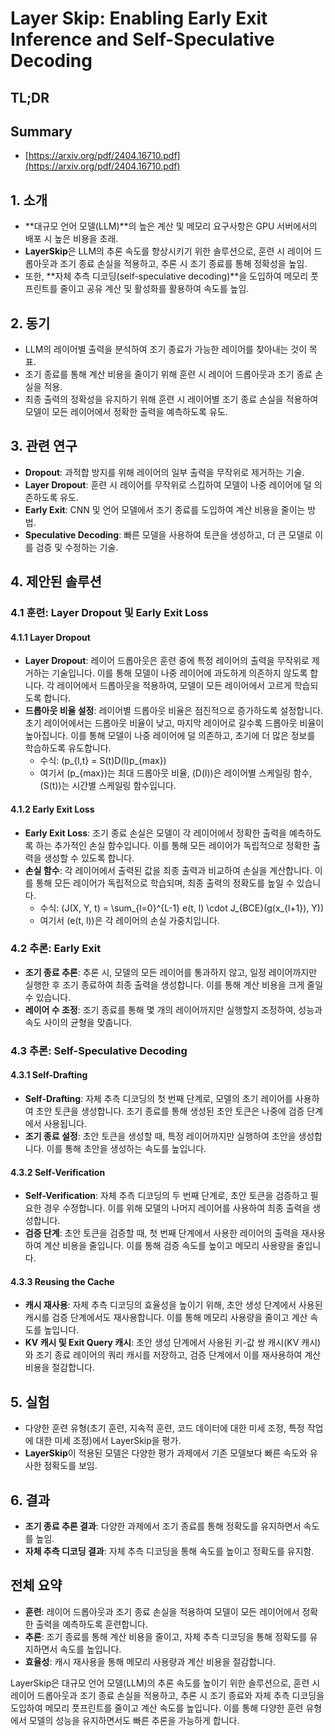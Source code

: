 # Layer Skip: Enabling Early Exit Inference and Self-Speculative Decoding
## TL;DR
## Summary
- [https://arxiv.org/pdf/2404.16710.pdf](https://arxiv.org/pdf/2404.16710.pdf)


## 1. 소개
- **대규모 언어 모델(LLM)**의 높은 계산 및 메모리 요구사항은 GPU 서버에서의 배포 시 높은 비용을 초래.
- **LayerSkip**은 LLM의 추론 속도를 향상시키기 위한 솔루션으로, 훈련 시 레이어 드롭아웃과 조기 종료 손실을 적용하고, 추론 시 조기 종료를 통해 정확성을 높임.
- 또한, **자체 추측 디코딩(self-speculative decoding)**을 도입하여 메모리 풋프린트를 줄이고 공유 계산 및 활성화를 활용하여 속도를 높임.

## 2. 동기
- LLM의 레이어별 출력을 분석하여 조기 종료가 가능한 레이어를 찾아내는 것이 목표.
- 조기 종료를 통해 계산 비용을 줄이기 위해 훈련 시 레이어 드롭아웃과 조기 종료 손실을 적용.
- 최종 출력의 정확성을 유지하기 위해 훈련 시 레이어별 조기 종료 손실을 적용하여 모델이 모든 레이어에서 정확한 출력을 예측하도록 유도.

## 3. 관련 연구
- **Dropout**: 과적합 방지를 위해 레이어의 일부 출력을 무작위로 제거하는 기술.
- **Layer Dropout**: 훈련 시 레이어를 무작위로 스킵하여 모델이 나중 레이어에 덜 의존하도록 유도.
- **Early Exit**: CNN 및 언어 모델에서 조기 종료를 도입하여 계산 비용을 줄이는 방법.
- **Speculative Decoding**: 빠른 모델을 사용하여 토큰을 생성하고, 더 큰 모델로 이를 검증 및 수정하는 기술.

## 4. 제안된 솔루션
### 4.1 훈련: Layer Dropout 및 Early Exit Loss
#### 4.1.1 Layer Dropout
- **Layer Dropout**: 레이어 드롭아웃은 훈련 중에 특정 레이어의 출력을 무작위로 제거하는 기술입니다. 이를 통해 모델이 나중 레이어에 과도하게 의존하지 않도록 합니다. 각 레이어에서 드롭아웃을 적용하여, 모델이 모든 레이어에서 고르게 학습되도록 합니다.
- **드롭아웃 비율 설정**: 레이어별 드롭아웃 비율은 점진적으로 증가하도록 설정합니다. 초기 레이어에서는 드롭아웃 비율이 낮고, 마지막 레이어로 갈수록 드롭아웃 비율이 높아집니다. 이를 통해 모델이 나중 레이어에 덜 의존하고, 초기에 더 많은 정보를 학습하도록 유도합니다.
  - 수식: \(p_{l,t} = S(t)D(l)p_{max}\)
  - 여기서 \(p_{max}\)는 최대 드롭아웃 비율, \(D(l)\)은 레이어별 스케일링 함수, \(S(t)\)는 시간별 스케일링 함수입니다.

#### 4.1.2 Early Exit Loss
- **Early Exit Loss**: 조기 종료 손실은 모델이 각 레이어에서 정확한 출력을 예측하도록 하는 추가적인 손실 함수입니다. 이를 통해 모든 레이어가 독립적으로 정확한 출력을 생성할 수 있도록 합니다.
- **손실 함수**: 각 레이어에서 출력된 값을 최종 출력과 비교하여 손실을 계산합니다. 이를 통해 모든 레이어가 독립적으로 학습되며, 최종 출력의 정확도를 높일 수 있습니다.
  - 수식: \(J(X, Y, t) = \sum_{l=0}^{L-1} e(t, l) \cdot J_{BCE}(g(x_{l+1}), Y)\)
  - 여기서 \(e(t, l)\)은 각 레이어의 손실 가중치입니다.

### 4.2 추론: Early Exit
- **조기 종료 추론**: 추론 시, 모델의 모든 레이어를 통과하지 않고, 일정 레이어까지만 실행한 후 조기 종료하여 최종 출력을 생성합니다. 이를 통해 계산 비용을 크게 줄일 수 있습니다.
- **레이어 수 조정**: 조기 종료를 통해 몇 개의 레이어까지만 실행할지 조정하여, 성능과 속도 사이의 균형을 맞춥니다. 

### 4.3 추론: Self-Speculative Decoding
#### 4.3.1 Self-Drafting
- **Self-Drafting**: 자체 추측 디코딩의 첫 번째 단계로, 모델의 초기 레이어를 사용하여 초안 토큰을 생성합니다. 조기 종료를 통해 생성된 초안 토큰은 나중에 검증 단계에서 사용됩니다.
- **조기 종료 설정**: 초안 토큰을 생성할 때, 특정 레이어까지만 실행하여 초안을 생성합니다. 이를 통해 초안을 생성하는 속도를 높입니다.

#### 4.3.2 Self-Verification
- **Self-Verification**: 자체 추측 디코딩의 두 번째 단계로, 초안 토큰을 검증하고 필요한 경우 수정합니다. 이를 위해 모델의 나머지 레이어를 사용하여 최종 출력을 생성합니다.
- **검증 단계**: 초안 토큰을 검증할 때, 첫 번째 단계에서 사용한 레이어의 출력을 재사용하여 계산 비용을 줄입니다. 이를 통해 검증 속도를 높이고 메모리 사용량을 줄입니다.

#### 4.3.3 Reusing the Cache
- **캐시 재사용**: 자체 추측 디코딩의 효율성을 높이기 위해, 초안 생성 단계에서 사용된 캐시를 검증 단계에서도 재사용합니다. 이를 통해 메모리 사용량을 줄이고 계산 속도를 높입니다.
- **KV 캐시 및 Exit Query 캐시**: 초안 생성 단계에서 사용된 키-값 쌍 캐시(KV 캐시)와 조기 종료 레이어의 쿼리 캐시를 저장하고, 검증 단계에서 이를 재사용하여 계산 비용을 절감합니다.

## 5. 실험
- 다양한 훈련 유형(초기 훈련, 지속적 훈련, 코드 데이터에 대한 미세 조정, 특정 작업에 대한 미세 조정)에서 LayerSkip을 평가.
- **LayerSkip**이 적용된 모델은 다양한 평가 과제에서 기존 모델보다 빠른 속도와 유사한 정확도를 보임.

## 6. 결과
- **조기 종료 추론 결과**: 다양한 과제에서 조기 종료를 통해 정확도를 유지하면서 속도를 높임.
- **자체 추측 디코딩 결과**: 자체 추측 디코딩을 통해 속도를 높이고 정확도를 유지함.

## 전체 요약
- **훈련**: 레이어 드롭아웃과 조기 종료 손실을 적용하여 모델이 모든 레이어에서 정확한 출력을 예측하도록 훈련합니다.
- **추론**: 조기 종료를 통해 계산 비용을 줄이고, 자체 추측 디코딩을 통해 정확도를 유지하면서 속도를 높입니다.
- **효율성**: 캐시 재사용을 통해 메모리 사용량과 계산 비용을 절감합니다.


LayerSkip은 대규모 언어 모델(LLM)의 추론 속도를 높이기 위한 솔루션으로, 훈련 시 레이어 드롭아웃과 조기 종료 손실을 적용하고, 추론 시 조기 종료와 자체 추측 디코딩을 도입하여 메모리 풋프린트를 줄이고 계산 속도를 높입니다. 이를 통해 다양한 훈련 유형에서 모델의 성능을 유지하면서도 빠른 추론을 가능하게 합니다.